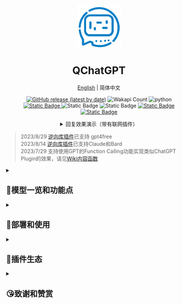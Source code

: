 
<p align="center">
<img src="res/logo.png" alt="QChatGPT" width="120" />
</p>

<div align="center">

# QChatGPT

<!-- 高稳定性/持续迭代/架构清晰/支持插件/高可自定义的 ChatGPT QQ机器人框架 -->


[English](README_en.md) | 简体中文

[![GitHub release (latest by date)](https://img.shields.io/github/v/release/RockChinQ/QChatGPT)](https://github.com/RockChinQ/QChatGPT/releases/latest)
![Wakapi Count](https://wakapi.dev/api/badge/RockChinQ/interval:any/project:QChatGPT)
<img src="https://img.shields.io/badge/python-3.9+-blue.svg" alt="python"><br/>
<a href="https://github.com/RockChinQ/QChatGPT/wiki">
<img alt="Static Badge" src="https://img.shields.io/badge/%E6%9F%A5%E7%9C%8B-%E9%A1%B9%E7%9B%AEWiki-blue">
</a>
<img alt="Static Badge" src="https://img.shields.io/badge/%E5%AE%98%E6%96%B9%E7%BE%A4-195992197-orange">
<img alt="Static Badge" src="https://img.shields.io/badge/%E7%A4%BE%E5%8C%BA%E7%BE%A4-891448839-orange">
<a href="https://www.bilibili.com/video/BV14h4y1w7TC">
<img alt="Static Badge" src="https://img.shields.io/badge/%E8%A7%86%E9%A2%91%E6%95%99%E7%A8%8B-208647">
</a>
<a href="https://www.bilibili.com/video/BV11h4y1y74H">
<img alt="Static Badge" src="https://img.shields.io/badge/Linux%E9%83%A8%E7%BD%B2%E8%A7%86%E9%A2%91-208647">
</a>


<details>
<summary>回复效果演示（带有联网插件）</summary>
<img alt="联网演示GIF" src="res/webwlkr-demo.gif" width="300px">
</details>
</div>

> 2023/8/29 [逆向库插件](https://github.com/RockChinQ/revLibs)已支持 gpt4free  
> 2023/8/14 [逆向库插件](https://github.com/RockChinQ/revLibs)已支持Claude和Bard  
> 2023/7/29 支持使用GPT的Function Calling功能实现类似ChatGPT Plugin的效果，请见[Wiki内容函数](https://github.com/RockChinQ/QChatGPT/wiki/6-%E6%8F%92%E4%BB%B6%E4%BD%BF%E7%94%A8-%E5%86%85%E5%AE%B9%E5%87%BD%E6%95%B0)  

<details>
<summary>

## 🍺模型一览和功能点

</summary>

### 文字对话

- OpenAI GPT-3.5模型(ChatGPT API), 本项目原生支持, 默认使用
- OpenAI GPT-3模型, 本项目原生支持, 部署完成后前往`config.py`切换
- OpenAI GPT-4模型, 本项目原生支持, 目前需要您的账户通过OpenAI的内测申请, 请前往`config.py`切换
- ChatGPT网页版GPT-3.5模型, 由[插件](https://github.com/RockChinQ/revLibs)接入
- ChatGPT网页版GPT-4模型, 目前需要ChatGPT Plus订阅, 由[插件](https://github.com/RockChinQ/revLibs)接入
- New Bing逆向库, 由[插件](https://github.com/RockChinQ/revLibs)接入
- HuggingChat, 由[插件](https://github.com/RockChinQ/revLibs)接入, 仅支持英文
- Claude, 由[插件](https://github.com/RockChinQ/revLibs)接入
- Google Bard, 由[插件](https://github.com/RockChinQ/revLibs)接入

### 模型聚合平台

- gpt4free, 免费使用多个平台的各种文字模型, 由[插件](https://github.com/RockChinQ/revLibs)接入, 无需鉴权, 稳定性较差
- poe.com, 免费使用Poe上多个平台的模型, 由[oliverkirk-sudo/ChatPoeBot](https://github.com/oliverkirk-sudo/ChatPoeBot)接入

### 故事续写

- NovelAI API, 由[插件](https://github.com/dominoar/QCPNovelAi)接入

### 图片绘制

- OpenAI DALL·E模型, 本项目原生支持, 使用方法查看[Wiki功能使用页](https://github.com/RockChinQ/QChatGPT/wiki/1-%E5%8A%9F%E8%83%BD%E4%BD%BF%E7%94%A8#%E5%8A%9F%E8%83%BD%E7%82%B9%E5%88%97%E4%B8%BE)
- NovelAI API, 由[插件](https://github.com/dominoar/QCPNovelAi)接入

### 语音生成

- TTS+VITS, 由[插件](https://github.com/dominoar/QChatPlugins)接入
- Plachta/VITS-Umamusume-voice-synthesizer, 由[插件](https://github.com/oliverkirk-sudo/chat_voice)接入


安装[此插件](https://github.com/RockChinQ/Switcher)，即可在使用中切换文字模型。

### 功能点

<details>
<summary>✅支持敏感词过滤，避免账号风险</summary>

  - 难以监测机器人与用户对话时的内容，故引入此功能以减少机器人风险
  - 加入了百度云内容审核，在`config.py`中修改`baidu_check`的值，并填写`baidu_api_key`和`baidu_secret_key`以开启此功能
  - 编辑`sensitive.json`，并在`config.py`中修改`sensitive_word_filter`的值以开启此功能
</details>

<details>
<summary>✅群内多种响应规则，不必at</summary>

  - 默认回复`ai`作为前缀或`@`机器人的消息
  - 详细见`config.py`中的`response_rules`字段
</details>

<details>
<summary>✅完善的多api-key管理，超额自动切换</summary>

  - 支持配置多个`api-key`，内部统计使用量并在超额时自动切换
  - 请在`config.py`中修改`openai_config`的值以设置`api-key`
  - 可以在`config.py`中修改`api_key_fee_threshold`来自定义切换阈值
  - 运行期间向机器人说`!usage`以查看当前使用情况
</details>

<details>
<summary>✅支持预设指令文字</summary>

  - 支持以自然语言预设文字，自定义机器人人格等信息
  - 详见`config.py`中的`default_prompt`部分
  - 支持设置多个预设情景，并通过!reset、!default等指令控制，详细请查看[wiki指令](https://github.com/RockChinQ/QChatGPT/wiki/1-%E5%8A%9F%E8%83%BD%E4%BD%BF%E7%94%A8#%E6%9C%BA%E5%99%A8%E4%BA%BA%E6%8C%87%E4%BB%A4)
</details>

<details>
<summary>✅支持对话、绘图等模型，可玩性更高</summary>

  - 现已支持OpenAI的对话`Completion API`和绘图`Image API`
  - 向机器人发送指令`!draw <prompt>`即可使用绘图模型
</details>
<details>
<summary>✅支持指令控制热重载、热更新</summary>

  - 允许在运行期间修改`config.py`或其他代码后，以管理员账号向机器人发送指令`!reload`进行热重载，无需重启
  - 运行期间允许以管理员账号向机器人发送指令`!update`进行热更新，拉取远程最新代码并执行热重载
</details>
<details>
<summary>✅支持插件加载🧩</summary>

  - 自行实现插件加载器及相关支持
  - 支持GPT的Function Calling功能
  - 详细查看[插件使用页](https://github.com/RockChinQ/QChatGPT/wiki/5-%E6%8F%92%E4%BB%B6%E4%BD%BF%E7%94%A8)
</details>
<details>
<summary>✅私聊、群聊黑名单机制</summary>

  - 支持将人或群聊加入黑名单以忽略其消息
  - 详见Wiki`加入黑名单`节
</details>
<details>
<summary>✅长消息处理策略</summary>

  - 支持将长消息转换成图片或消息记录组件，避免消息刷屏
  - 请查看`config.py`中`blob_message_strategy`等字段
</details>
<details>
<summary>✅回复速度限制</summary>

  - 支持限制单会话内每分钟可进行的对话次数
  - 具有“等待”和“丢弃”两种策略
    - “等待”策略：在获取到回复后，等待直到此次响应时间达到对话响应时间均值
    - “丢弃”策略：此分钟内对话次数达到限制时，丢弃之后的对话
  - 详细请查看config.py中的相关配置
</details>
<details>
<summary>✅支持使用网络代理</summary>

  - 目前已支持正向代理访问接口
  - 详细请查看config.py中的`openai_config`的说明
</details>
<details>
<summary>✅支持自定义提示内容</summary>

  - 允许用户自定义报错、帮助等提示信息
  - 请查看`tips.py`
</details>

### 🏞️截图

<img alt="私聊GPT-3.5" src="res/screenshots/person_gpt3.5.png" width="400"/>
<br/>
<img alt="群聊GPT-3.5" src="res/screenshots/group_gpt3.5.png" width="400"/>
<br/>
<img alt="New Bing" src="res/screenshots/person_newbing.png" width="400"/>

详情请查看[Wiki功能使用页](https://github.com/RockChinQ/QChatGPT/wiki/1-%E5%8A%9F%E8%83%BD%E4%BD%BF%E7%94%A8)

</details>

<details>

<summary>

## 🚀部署和使用

</summary>

> **NOTE**  
> - 部署过程中遇到任何问题，请先在[QChatGPT](https://github.com/RockChinQ/QChatGPT/issues)或[qcg-installer](https://github.com/RockChinQ/qcg-installer/issues)的issue里进行搜索  
> - QChatGPT需要Python版本>=3.9  
> - 官方群和社区群群号请见文档顶部

### - 注册OpenAI账号

<details>
<summary>点此查看步骤</summary>

> 若您要直接使用非OpenAI的模型（如New Bing），可跳过此步骤，直接进行之后的部署，完成后按照相关插件的文档进行配置即可

参考以下文章自行注册

> [国内注册ChatGPT的方法(100%可用)](https://www.pythonthree.com/register-openai-chatgpt/)  
> [手把手教你如何注册ChatGPT，超级详细](https://guxiaobei.com/51461)

注册成功后请前往[个人中心查看](https://beta.openai.com/account/api-keys)api_key  
完成注册后，使用以下自动化或手动部署步骤

</details>

### - 自动化部署

<details>
<summary>展开查看，以下方式二选一，Linux首选Docker，Windows首选安装器</summary>

#### Docker方式

> docker方式目前仅支持使用mirai登录，若您不**熟悉**docker的操作及相关知识，强烈建议您使用其他方式部署，我们**不会且难以**解决您主机上多个容器的连接问题。

请查看[此文档](res/docs/docker_deploy.md)  
由[@mikumifa](https://github.com/mikumifa)贡献

#### 安装器方式

使用[此安装器](https://github.com/RockChinQ/qcg-installer)（若无法访问请到[Gitee](https://gitee.com/RockChin/qcg-installer)）进行部署

- 安装器目前仅支持部分平台，请到仓库文档查看，其他平台请手动部署

</details>

### - 手动部署
<details>
<summary>手动部署适用于所有平台</summary>

- 请使用Python 3.9.x以上版本   

#### ① 配置QQ登录框架

目前支持mirai和go-cqhttp，配置任意一个即可

<details>
<summary>mirai</summary>

1. 按照[此教程](https://yiri-mirai.wybxc.cc/tutorials/01/configuration)配置Mirai及mirai-api-http  
2. 启动mirai-console后，使用`login`命令登录QQ账号，保持mirai-console运行状态  
3. 在下一步配置主程序时请在config.py中将`msg_source_adapter`设为`yirimirai`

</details>

<details>
<summary>go-cqhttp</summary>

1. 按照[此文档](https://github.com/RockChinQ/QChatGPT/wiki/9-go-cqhttp%E9%85%8D%E7%BD%AE)配置go-cqhttp
2. 启动go-cqhttp，确保登录成功，保持运行
3. 在下一步配置主程序时请在config.py中将`msg_source_adapter`设为`nakuru`

</details>

#### ② 配置主程序

1. 克隆此项目

```bash
git clone https://github.com/RockChinQ/QChatGPT
cd QChatGPT
```

2. 安装依赖

```bash
pip3 install requests yiri-mirai openai colorlog func_timeout dulwich Pillow nakuru-project-idk CallingGPT tiktoken
```

3. 运行一次主程序，生成配置文件

```bash
python3 main.py
```

4. 编辑配置文件`config.py`

按照文件内注释填写配置信息

5. 运行主程序

```bash
python3 main.py
```

无报错信息即为运行成功

**常见问题**

- mirai登录提示`QQ版本过低`，见[此issue](https://github.com/RockChinQ/QChatGPT/issues/137)
- 如提示安装`uvicorn`或`hypercorn`请*不要*安装，这两个不是必需的，目前存在未知原因bug
- 如报错`TypeError: As of 3.10, the *loop* parameter was removed from Lock() since it is no longer necessary`, 请参考 [此处](https://github.com/RockChinQ/QChatGPT/issues/5)

</details>

**部署完成后必看: [指令说明](https://github.com/RockChinQ/QChatGPT/wiki/1-%E5%8A%9F%E8%83%BD%E4%BD%BF%E7%94%A8#%E6%9C%BA%E5%99%A8%E4%BA%BA%E6%8C%87%E4%BB%A4)**  

所有功能查看[Wiki功能使用页](https://github.com/RockChinQ/QChatGPT/wiki/1-%E5%8A%9F%E8%83%BD%E4%BD%BF%E7%94%A8)  

</details>

<details>
<summary>

## 🧩插件生态

</summary>

⭐我们已经支持了[GPT的Function Calling能力](https://platform.openai.com/docs/guides/gpt/function-calling)，请查看[Wiki内容函数](https://github.com/RockChinQ/QChatGPT/wiki/6-%E6%8F%92%E4%BB%B6%E4%BD%BF%E7%94%A8-%E5%86%85%E5%AE%B9%E5%87%BD%E6%95%B0)  

> 使用方法见：[Wiki插件使用](https://github.com/RockChinQ/QChatGPT/wiki/5-%E6%8F%92%E4%BB%B6%E4%BD%BF%E7%94%A8)  
> 开发教程见：[Wiki插件开发](https://github.com/RockChinQ/QChatGPT/wiki/7-%E6%8F%92%E4%BB%B6%E5%BC%80%E5%8F%91)


[所有插件列表](https://github.com/stars/RockChinQ/lists/qchatgpt-%E6%8F%92%E4%BB%B6)，欢迎提出issue以提交新的插件

### 部分插件

- [WebwlkrPlugin](https://github.com/RockChinQ/WebwlkrPlugin) - 让机器人能联网！！
- [revLibs](https://github.com/RockChinQ/revLibs) - 将ChatGPT网页版、Claude、Bard、Hugging Chat等破解版接入此项目，关于[官方接口和网页版有什么区别](https://github.com/RockChinQ/QChatGPT/wiki/8-%E5%AE%98%E6%96%B9%E6%8E%A5%E5%8F%A3%E3%80%81ChatGPT%E7%BD%91%E9%A1%B5%E7%89%88%E3%80%81ChatGPT-API%E5%8C%BA%E5%88%AB)
- [Switcher](https://github.com/RockChinQ/Switcher) - 支持通过指令切换使用的模型
- [hello_plugin](https://github.com/RockChinQ/hello_plugin) - `hello_plugin` 的储存库形式，插件开发模板
- [dominoar/QChatPlugins](https://github.com/dominoar/QchatPlugins) - dominoar编写的诸多新功能插件（语音输出、Ranimg、屏蔽词规则等）
- [dominoar/QCP-NovelAi](https://github.com/dominoar/QCP-NovelAi) - NovelAI 故事叙述与绘画
- [oliverkirk-sudo/chat_voice](https://github.com/oliverkirk-sudo/chat_voice) - 文字转语音输出，支持HuggingFace上的[VITS模型](https://huggingface.co/spaces/Plachta/VITS-Umamusume-voice-synthesizer),azure语音合成,vits本地语音合成,sovits语音合成
- [RockChinQ/WaitYiYan](https://github.com/RockChinQ/WaitYiYan) - 实时获取百度`文心一言`等待列表人数
- [chordfish-k/QChartGPT_Emoticon_Plugin](https://github.com/chordfish-k/QChartGPT_Emoticon_Plugin) - 使机器人根据回复内容发送表情包
- [oliverkirk-sudo/ChatPoeBot](https://github.com/oliverkirk-sudo/ChatPoeBot) - 接入[Poe](https://poe.com/)上的机器人
- [lieyanqzu/WeatherPlugin](https://github.com/lieyanqzu/WeatherPlugin) - 天气查询插件
- [SysStatPlugin](https://github.com/RockChinQ/SysStatPlugin) - 查看系统状态
- [oliverkirk-sudo/qchat_system_status](https://github.com/oliverkirk-sudo/qchat_system_status) - 以图片的形式输出系统状态
- [oliverkirk-sudo/QChatAIPaint](https://github.com/oliverkirk-sudo/QChatAIPaint) - 基于[Holara](https://holara.ai/)的ai绘图插件
- [oliverkirk-sudo/QChatCodeRunner](https://github.com/oliverkirk-sudo/QChatCodeRunner) - 基于[CodeRunner-Plugin](https://github.com/oliverkirk-sudo/CodeRunner-Plugin)的代码运行与图表生成插件
</details>

<details>

<summary>

## 😘致谢和赞赏

</summary>

- [@the-lazy-me](https://github.com/the-lazy-me) 为本项目制作[视频教程](https://www.bilibili.com/video/BV1Y14y1Q7kQ)
- [@mikumifa](https://github.com/mikumifa) 本项目Docker部署仓库开发者
- [@dominoar](https://github.com/dominoar) 为本项目开发多种插件
- [@万神的星空](https://github.com/qq255204159)  整合包发行
- [@ljcduo](https://github.com/ljcduo)  GPT-4 API内测账号提供

以及所有[贡献者](https://github.com/RockChinQ/QChatGPT/graphs/contributors)和其他为本项目提供支持的朋友们。

<img alt="赞赏码" src="res/mm_reward_qrcode_1672840549070.png" width="400" height="400"/>

</details>
